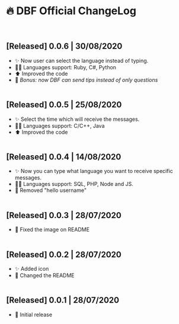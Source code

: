 # 🔥 DBF Official ChangeLog
<br>

## [Released] 0.0.6 | 30/08/2020
- ✨ Now user can select the language instead of typing.
- 👨‍💻 Languages support: Ruby, C#, Python
- ⬆️ Improved the code
- 👀 *Bonus: now DBF can send tips instead of only questions*
<br><br>

## [Released] 0.0.5 | 25/08/2020
- ✨ Select the time which will receive the messages.
- 👨‍💻 Languages support: C/C++, Java
- ⬆️ Improved the code
<br><br>

## [Released] 0.0.4 | 14/08/2020
- ✨ Now you can type what language you want to receive specific messages.
- 👨‍💻 Languages support: SQL, PHP, Node and JS.
- 👋 Removed "hello username"
<br><br>

## [Released] 0.0.3 | 28/07/2020
- 🔨 Fixed the image on README
<br><br>

## [Released] 0.0.2 | 28/07/2020
- ✨ Added icon
- 🔨 Changed the README
<br><br>

## [Released] 0.0.1 | 28/07/2020
- 🎉 Initial release 

